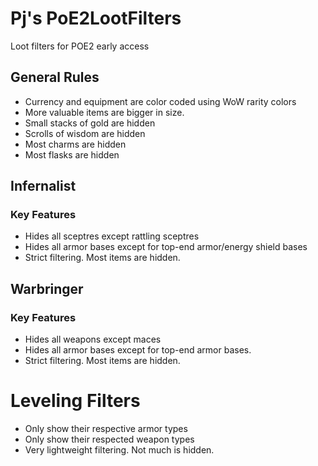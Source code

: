 # Pj's PoE2LootFilters
Loot filters for POE2 early access

## General Rules
- Currency and equipment are color coded using WoW rarity colors
- More valuable items are bigger in size.
- Small stacks of gold are hidden
- Scrolls of wisdom are hidden
- Most charms are hidden
- Most flasks are hidden

## Infernalist
### Key Features
- Hides all sceptres except rattling sceptres
- Hides all armor bases except for top-end armor/energy shield bases
- Strict filtering.  Most items are hidden.

## Warbringer
### Key Features
- Hides all weapons except maces
- Hides all armor bases except for top-end armor bases.
- Strict filtering.  Most items are hidden.

# Leveling Filters
- Only show their respective armor types
- Only show their respected weapon types
- Very lightweight filtering.  Not much is hidden.

